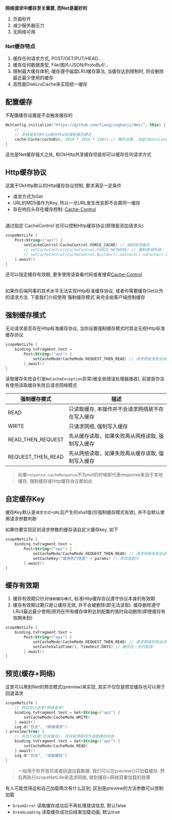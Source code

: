 **网络请求中缓存至关重要, 而Net是最好的**

1. 页面秒开
2. 减少服务器压力
3. 无网络可用

### Net缓存特点

1. 缓存任何请求方式, POST/GET/PUT/HEAD...
2. 缓存任何数据类型, File/图片/JSON/ProtoBuf/...
3. 限制最大缓存体积, 缓存遵守磁盘LRU缓存算法, 当缓存达到限制时, 将会删除最近最少使用的缓存
4. 高性能DiskLruCache来实现统一缓存

## 配置缓存

不配置缓存设置是不会触发缓存的
```kotlin
NetConfig.initialize("https://github.com/liangjingkanji/Net/", this) {
    // ...
    // 本框架支持Http缓存协议和强制缓存模式
    cache(Cache(cacheDir, 1024 * 1024 * 128)) // 缓存设置, 当超过maxSize最大值会根据最近最少使用算法清除缓存来限制缓存大小
}
```
这也是Net缓存强大之处, 和OkHttp共享缓存但是却可以缓存任何请求方式

## Http缓存协议

这属于OkHttp默认的Http缓存协议控制, 要求满足一定条件

- 请求方式为Get
- URL的MD5值作为Key, 所以一旦URL发生改变即不会算同一缓存
- 存在响应头存在缓存控制: [Cache-Control](https://developer.mozilla.org/zh-CN/docs/Web/HTTP/Headers/Cache-Control)

<br>
通过指定`CacheControl`也可以控制Http缓存协议(原理是添加请求头)

```kotlin
scopeNetLife {
    Post<String>("api") {
        setCacheControl(CacheControl.FORCE_CACHE) // 强制使用缓存
        // setCacheControl(CacheControl.FORCE_NETWORK) // 强制使用网络
        // setCacheControl(CacheControl.Builder().noStore().noCache().build()) // 完全禁止读取/写入缓存
    }.await()
}
```

还可以指定缓存有效期, 更多使用请查看代码或者搜索[Cache-Control](https://developer.mozilla.org/zh-CN/docs/Web/HTTP/Headers/Cache-Control)

<br>
如果你后端同事的技术水平无法实现Http标准缓存协议, 或者你需要缓存Get以外的请求方法. 下面我们介绍使用`强制缓存模式`来完全由客户端控制缓存

## 强制缓存模式

无论请求是否存在Http标准缓存协议, 当你设置强制缓存模式时其会无视Http标准缓存协议

```kotlin
scopeNetLife {
    binding.tvFragment.text =
        Post<String>("api") {
            setCacheMode(CacheMode.REQUEST_THEN_READ) // 请求网络失败会读取缓存, 请断网测试
        }.await()
}
```

读取缓存失败会引发`NoCacheException`异常(被全局错误处理器接收), 前提是你没有使用读取缓存失败后请求网络模式

| 强制缓存模式 | 描述 |
|-|-|
| READ | 只读取缓存, 本操作并不会请求网络故不存在写入缓存 |
| WRITE | 只请求网络, 强制写入缓存 |
| READ_THEN_REQUEST | 先从缓存读取，如果失败再从网络读取, 强制写入缓存 |
| REQUEST_THEN_READ | 先从网络读取，如果失败再从缓存读取, 强制写入缓存 |

> 如果`response.cacheResponse`不为null的时候即代表response来自于本地缓存, 强制缓存或Http缓存协议都如此

## 自定缓存Key

缓存Key默认是`请求方式+URL`后产生的sha1值(仅强制缓存模式有效), 并不会默认使用请求参数判断

如果你要实现区别请求参数的缓存请自定义缓存key, 如下

```kotlin
scopeNetLife {
    binding.tvFragment.text =
        Post<String>("api") {
            setCacheMode(CacheMode.REQUEST_THEN_READ) // 请求网络失败会读取缓存, 请断网测试
            setCacheKey("请求热门信息" + params) // 具体值都行
        }.await()
}
```

## 缓存有效期

1. 缓存有效期只针对`强制缓存模式`, 标准Http缓存协议遵守协议本身的有效期
1. 缓存有效期过期只是让缓存无效, 并不会被删除(即无法读取). 缓存删除遵守LRU(最近最少使用)原则在所有缓存体积达到配置的值时自动删除(即使缓存有效期未到)

```kotlin
scopeNetLife {
    binding.tvFragment.text =
        Post<String>("api") {
            setCacheMode(CacheMode.REQUEST_THEN_READ) // 请求网络失败会读取缓存, 请断网测试
            setCacheValidTime(1, TimeUnit.DAYS) // 缓存仅一天内有效
        }.await()
}
```

## 预览(缓存+网络)

这里可以用到Net的预览模式(preview)来实现, 其实不仅仅是预览缓存也可以用于回退请求

```kotlin
scopeNetLife {
    // 然后执行这里(网络请求)
    binding.tvFragment.text = Get<String>("api") {
        setCacheMode(CacheMode.WRITE)
    }.await()
    Log.d("日志", "网络请求")
}.preview(true) {
    // 先执行这里(仅读缓存), 任何异常都视为读取缓存失败
    binding.tvFragment.text = Get<String>("api") {
        setCacheMode(CacheMode.READ)
    }.await()
    Log.d("日志", "读取缓存")
}
```

> 一般用于秒开首页或者回退加载数据. 我们可以在preview{}只加载缓存. 然后再执行scopeNetLife来请求网络, 做到缓存+网络双重加载的效果

有人可能觉得这和自己加载两次有什么区别, 区别是preview的方法参数可以控制加载

- `breakError` 读取缓存成功后不再处理错误信息, 默认false
- `breakLoading` 读取缓存成功后结束加载动画, 默认true
